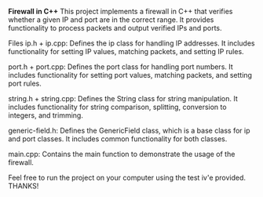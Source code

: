 **Firewall in C++**
This project implements a firewall in C++ that verifies whether a given IP and port are in the correct range.
It provides functionality to process packets and output verified IPs and ports.

Files
ip.h + ip.cpp: Defines the ip class for handling IP addresses.
It includes functionality for setting IP values, matching packets, and setting IP rules.

port.h + port.cpp: Defines the port class for handling port numbers.
It includes functionality for setting port values, matching packets, and setting port rules.

string.h + string.cpp: Defines the String class for string manipulation.
It includes functionality for string comparison, splitting, conversion to integers, and trimming.

generic-field.h: Defines the GenericField class, which is a base class for ip and port classes.
It includes common functionality for both classes.

main.cpp: Contains the main function to demonstrate the usage of the firewall.

Feel free to run the project on your computer using the test iv'e provided. THANKS!
